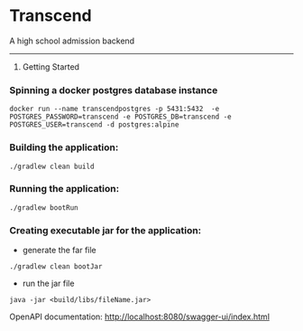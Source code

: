 # Transcend

A high school admission backend

---

1. Getting Started
### Spinning a docker postgres database instance

``` shell
docker run --name transcendpostgres -p 5431:5432  -e POSTGRES_PASSWORD=transcend -e POSTGRES_DB=transcend -e POSTGRES_USER=transcend -d postgres:alpine
```
### Building the application:
```shell
./gradlew clean build
```


### Running the application:
```shell
./gradlew bootRun
```

### Creating executable jar for the application:
- generate the far file
 ```shell
./gradlew clean bootJar
```
- run the jar file
```shell
java -jar <build/libs/fileName.jar>
```
OpenAPI documentation:
[http://localhost:8080/swagger-ui/index.html](http://localhost:8080/swagger-ui/index.html)